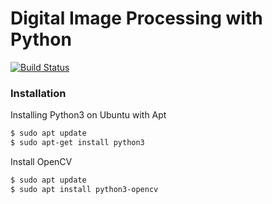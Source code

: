 # Digital Image Processing with Python

[![Build Status](https://travis-ci.org/Saikat-S/digital-image-processing-with-python.svg?branch=master)](https://travis-ci.org/Saikat-S/digital-image-processing-with-python)



### Installation

Installing Python3 on Ubuntu with Apt

```sh
$ sudo apt update
$ sudo apt-get install python3
```

Install OpenCV

```sh
$ sudo apt update
$ sudo apt install python3-opencv
```



